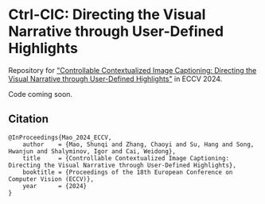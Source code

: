 # Ctrl-CIC: Directing the Visual Narrative through User-Defined Highlights

Repository for ["Controllable Contextualized Image Captioning: Directing the Visual Narrative through User-Defined Highlights"]() in ECCV 2024.

Code coming soon.

## Citation  
```
@InProceedings{Mao_2024_ECCV,
    author    = {Mao, Shunqi and Zhang, Chaoyi and Su, Hang and Song, Hwanjun and Shalyminov, Igor and Cai, Weidong},
    title     = {Controllable Contextualized Image Captioning: Directing the Visual Narrative through User-Defined Highlights},
    booktitle = {Proceedings of the 18th European Conference on Computer Vision (ECCV)},
    year      = {2024}
}
```